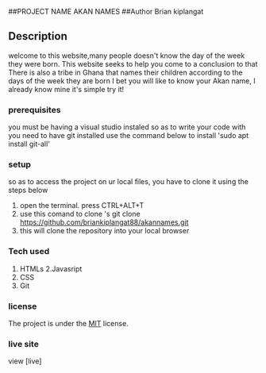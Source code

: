 ##PROJECT NAME
AKAN NAMES
##Author
Brian kiplangat
## Description
welcome to this website,many people doesn't know the day of the week they were born.
This website seeks to help you come to a conclusion to that 
There is also a tribe in Ghana that names their children according to the days of the week they are born 
I bet you will  like to know your Akan name, I already know mine
it's simple try it!
### prerequisites
you must be having a visual studio instaled so as to write your code with
you need to have git installed
use the command below to install
'sudo apt install git-all'
### setup
so as to access the project on ur local files, you have to clone it using the steps below
1. open the terminal. press CTRL+ALT+T
2. use this comand to clone 's git clone https://github.com/briankiplangat88/akannames.git
3. this will clone the repository  into your local browser
### Tech used
1. HTMLs
2.Javasript
3. CSS
4. Git
### license
The project is under the  [MIT](license) license.
### live site
view [live]
